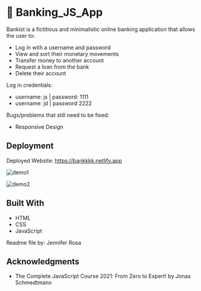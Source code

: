 # 💸 Banking_JS_App

Bankist is a fictitious and minimalistic online banking application that allows the user to:

- Log in with a username and password
- View and sort their monetary movements
- Transfer money to another account
- Request a loan from the bank
- Delete their account


Log in credentials:
- username: js | password: 1111
- username: jd | password 2222


Bugs/problems that still need to be fixed:
- Responsive Design


## Deployment

Deployed Website: https://bankkkk.netlify.app

![demo1](./img/login1.png)

![demo2](./img/login2.png)


## Built With

  * HTML
  * CSS
  * JavaScript



Readme file by: Jennifer Rosa

## Acknowledgments

  * The Complete JavaScript Course 2021: From Zero to Expert! by Jonas Schmedtmann
